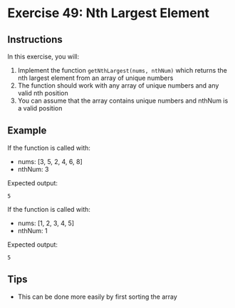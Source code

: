 # Exercise 49: Nth Largest Element

## Instructions
In this exercise, you will:
1. Implement the function `getNthLargest(nums, nthNum)` which returns the nth largest element from an array of unique numbers
2. The function should work with any array of unique numbers and any valid nth position
3. You can assume that the array contains unique numbers and nthNum is a valid position

## Example
If the function is called with:
- nums: [3, 5, 2, 4, 6, 8]
- nthNum: 3

Expected output:
```
5
```

If the function is called with:
- nums: [1, 2, 3, 4, 5]
- nthNum: 1

Expected output:
```
5
```

## Tips
-  This can be done more easily by first sorting the array